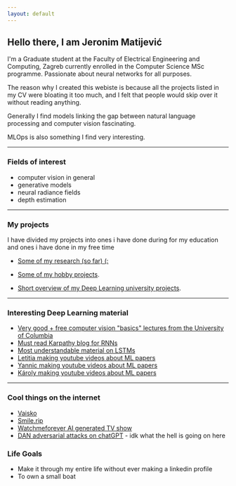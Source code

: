 ```yaml
---
layout: default
---
```


## Hello there, I am Jeronim Matijević
I'm a Graduate student at the Faculty of Electrical Engineering and Computing, Zagreb currently enrolled in the Computer Science MSc programme. Passionate about neural networks for all purposes.

The reason why I created this webiste is because all the projects listed in my CV were bloating it too much, and I felt that people would skip over it without reading anything.

Generally I find models linking the gap between natural language processing and computer vision fascinating. 

MLOps is also something I find very interesting.

* * *


### Fields of interest

* computer vision in general
* generative models
* neural radiance fields
* depth estimation

* * *



### My projects
I have divided my projects into ones i have done during for my education and ones i have done in my free time
* [Some of my research (so far)   (:](./research.html)

* [Some of my hobby projects](./hobby_projects.html).

* [Short overview of my Deep Learning university projects](./university_projects.html).


* * * 

### Interesting Deep Learning material
- [Very good + free computer vision "basics" lectures from the University of Columbia](https://fpcv.cs.columbia.edu/)
- [Must read Karpathy blog for RNNs](https://karpathy.github.io/2015/05/21/rnn-effectiveness/)
- [Most understandable material on LSTMs](https://colah.github.io/posts/2015-08-Understanding-LSTMs/)
- [Letitia making youtube videos about ML papers](https://www.youtube.com/@AICoffeeBreak/videos)
- [Yannic making youtube videos about ML papers](https://www.youtube.com/@YannicKilcher/videos)
- [Károly making youtube videos about ML papers](https://www.youtube.com/@TwoMinutePapers/videos)

* * *

### Cool things on the internet
- [Vaisko](https://www.vaisko.com)
- [Smile.rip](https://smile.rip/)
- [Watchmeforever AI generated TV show](https://twitch.tv/watchmeforever)
- [DAN adversarial attacks on chatGPT](https://gist.github.com/coolaj86/6f4f7b30129b0251f61fa7baaa881516) - idk what the hell is going on here


### Life Goals
- Make it through my entire life without ever making a linkedin profile
- To own a small boat

